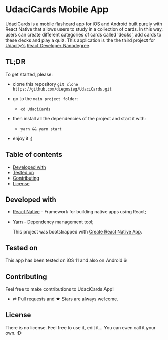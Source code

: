 # UdaciCards Mobile App

UdaciCards is a mobile flashcard app for iOS and Android built purely with React Native that allows users to study in a collection of cards. In this way, users can create different categories of cards called 'decks', add cards to these decks and play a quiz. This application is the the third project for
[Udacity's](httpd://www.udacity.com)
[React Developer Nanodegree](https://www.udacity.com/course/react-nanodegree--nd019).

## TL;DR

To get started, please:

* clone this repository
  `git clone https://github.com/diegosieg/UdaciCards.git`

* go to the `main project folder`:

  * `cd UdaciCards`

* then install all the dependencies of the project and start it with:

  * `yarn && yarn start`

* enjoy it ;)

## Table of contents

* [Developed with](#developed-with)
* [Tested on](#tested-on)
* [Contributing](#contributing)
* [License](#license)

## Developed with

* [React Native](http://facebook.github.io/react-native) - Framework for building native apps using React;
* [Yarn](https://yarnpkg.com/en/) - Dependency management tool;

  This project was bootstrapped with [Create React Native App](https://github.com/react-community/create-react-native-app).

## Tested on

This app has been tested on iOS 11 and also on Android 6

## Contributing

Feel free to make contributions to UdaciCards App!

* ⇄ Pull requests and ★ Stars are always welcome.

## License

There is no license. Feel free to use it, edit it... You can even call it your own. :D
